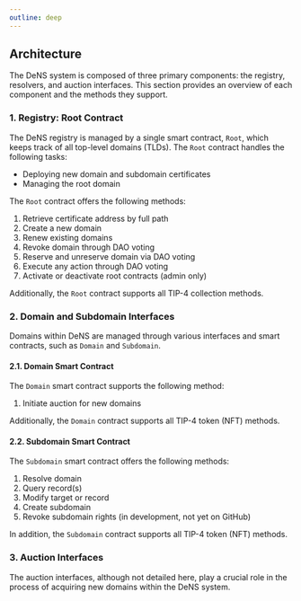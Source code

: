 ```yaml
---
outline: deep
---
```


## Architecture

The DeNS system is composed of three primary components: the registry, resolvers, and auction interfaces. This section provides an overview of each component and the methods they support.

### 1. Registry: Root Contract

The DeNS registry is managed by a single smart contract, `Root`, which keeps track of all top-level domains (TLDs). The `Root` contract handles the following tasks:

- Deploying new domain and subdomain certificates
- Managing the root domain

The `Root` contract offers the following methods:

1. Retrieve certificate address by full path
2. Create a new domain
3. Renew existing domains
4. Revoke domain through DAO voting
5. Reserve and unreserve domain via DAO voting
6. Execute any action through DAO voting
7. Activate or deactivate root contracts (admin only)

Additionally, the `Root` contract supports all TIP-4 collection methods.

### 2. Domain and Subdomain Interfaces

Domains within DeNS are managed through various interfaces and smart contracts, such as `Domain` and `Subdomain`.

#### 2.1. Domain Smart Contract

The `Domain` smart contract supports the following method:

1. Initiate auction for new domains

Additionally, the `Domain` contract supports all TIP-4 token (NFT) methods.

#### 2.2. Subdomain Smart Contract

The `Subdomain` smart contract offers the following methods:

1. Resolve domain
2. Query record(s)
3. Modify target or record
4. Create subdomain
5. Revoke subdomain rights (in development, not yet on GitHub)

In addition, the `Subdomain` contract supports all TIP-4 token (NFT) methods.

### 3. Auction Interfaces

The auction interfaces, although not detailed here, play a crucial role in the process of acquiring new domains within the DeNS system.

